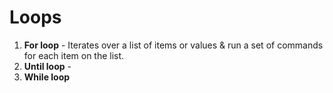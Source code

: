 # Loops

1. **For loop** - Iterates over a list of items or values & run a set of commands for each item on the list.
2. **Until loop** - 
3. **While loop**
